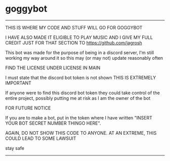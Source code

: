 # goggybot

*************************
THIS IS WHERE MY CODE AND STUFF WILL GO FOR GOGGYBOT

I HAVE ALSO MADE IT ELIGIBLE TO PLAY MUSIC AND I GIVE MY FULL CREDIT JUST FOR THAT SECTION TO https://github.com/jagrosh

This bot was made for the purpose of being in a discord server, I'm still working my way around it so this may (or may not) update reasonably often

FIND THE LICENSE UNDER LICENSE IN MAIN


I must state that the discord bot token is not shown
THIS IS EXTREMELY IMPORTANT
 
If anyone were to find this discord bot token they could take control of the entire project, possibly putting me at risk as I am the owner of the bot

FOR FUTURE NOTICE

If you are to make a bot, put in the token where I have written "INSERT YOUR BOT SECRET NUMBER THINGO HERE".

AGAIN, DO NOT SHOW THIS CODE TO ANYONE. AT AN EXTREME, THIS COULD LEAD TO SOME LAWSUIT

stay safe
*************************
